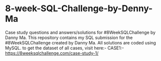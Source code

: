 # 8-week-SQL-Challenge-by-Denny-Ma
Case study questions and answers/solutions for #8WeekSQLChallenge by Danny Ma.  This repository contains my SQL submission for the #8WeekSQLChallenge created by Danny Ma.  All solutions are coded using MySQL.
to get the dataset of all cases, visit here:- 
CASE1:-  https://8weeksqlchallenge.com/case-study-1/
